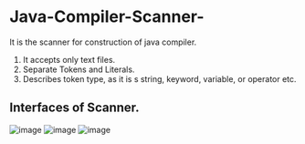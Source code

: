# Java-Compiler-Scanner-
It is the scanner for construction of java compiler. 

1. It accepts only text files.
2. Separate Tokens and Literals. 
3. Describes token type, as it is s string, keyword, variable, or operator etc. 

## Interfaces of Scanner.
![image](https://user-images.githubusercontent.com/98084187/166958787-e39e29e7-affd-4fe1-8faf-1b54792799e4.png)
![image](https://user-images.githubusercontent.com/98084187/166959743-c8979cb5-b1dd-433f-9ebe-0ec1dd1e1431.png)
![image](https://user-images.githubusercontent.com/98084187/166959785-f21e8888-faee-4a43-9d5b-a02c952ac961.png)


